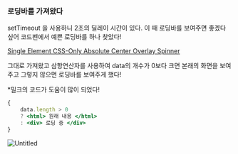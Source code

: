 ### 로딩바를 가져왔다

setTimeout 을 사용하니 2초의 딜레이 시간이 있다. 이 때 로딩바를 보여주면 좋겠다 싶어 코드펜에서 예쁜 로딩바를 하나 찾았다! 

[Single Element CSS-Only Absolute Center Overlay Spinner](https://codepen.io/MattIn4D/pen/LiKFC)

그대로 가져왔고 삼항연산자를 사용하여 data의 개수가 0보다 크면 본래의 화면을 보여주고 그렇지 않으면 로딩바를 보여주게 했다! 

*밀크의 코드가 도움이 많이 되었다!

```jsx
{
	data.length > 0
	? <html> 원래 내용 </html>
	: <div> 로딩 중 </div>
}
```

![Untitled](https://s3-us-west-2.amazonaws.com/secure.notion-static.com/9646d16c-d8c5-4f3b-ab3e-0d8bef522623/Untitled.png)
